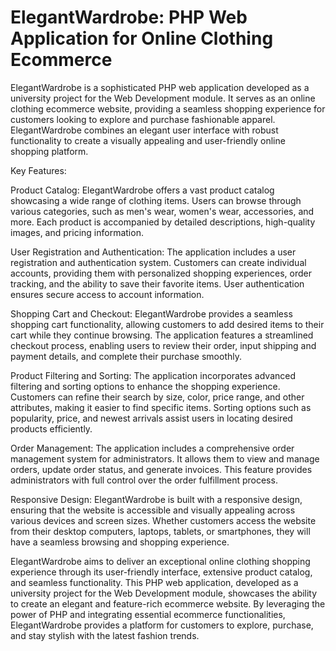# ElegantWardrobe: PHP Web Application for Online Clothing Ecommerce 

ElegantWardrobe is a sophisticated PHP web application developed as a university project for the Web Development module. It serves as an online clothing ecommerce website, providing a seamless shopping experience for customers looking to explore and purchase fashionable apparel. ElegantWardrobe combines an elegant user interface with robust functionality to create a visually appealing and user-friendly online shopping platform.

Key Features:

Product Catalog: ElegantWardrobe offers a vast product catalog showcasing a wide range of clothing items. Users can browse through various categories, such as men's wear, women's wear, accessories, and more. Each product is accompanied by detailed descriptions, high-quality images, and pricing information.

User Registration and Authentication: The application includes a user registration and authentication system. Customers can create individual accounts, providing them with personalized shopping experiences, order tracking, and the ability to save their favorite items. User authentication ensures secure access to account information.

Shopping Cart and Checkout: ElegantWardrobe provides a seamless shopping cart functionality, allowing customers to add desired items to their cart while they continue browsing. The application features a streamlined checkout process, enabling users to review their order, input shipping and payment details, and complete their purchase smoothly.

Product Filtering and Sorting: The application incorporates advanced filtering and sorting options to enhance the shopping experience. Customers can refine their search by size, color, price range, and other attributes, making it easier to find specific items. Sorting options such as popularity, price, and newest arrivals assist users in locating desired products efficiently.

Order Management: The application includes a comprehensive order management system for administrators. It allows them to view and manage orders, update order status, and generate invoices. This feature provides administrators with full control over the order fulfillment process.

Responsive Design: ElegantWardrobe is built with a responsive design, ensuring that the website is accessible and visually appealing across various devices and screen sizes. Whether customers access the website from their desktop computers, laptops, tablets, or smartphones, they will have a seamless browsing and shopping experience.

ElegantWardrobe aims to deliver an exceptional online clothing shopping experience through its user-friendly interface, extensive product catalog, and seamless functionality. This PHP web application, developed as a university project for the Web Development module, showcases the ability to create an elegant and feature-rich ecommerce website. By leveraging the power of PHP and integrating essential ecommerce functionalities, ElegantWardrobe provides a platform for customers to explore, purchase, and stay stylish with the latest fashion trends.
